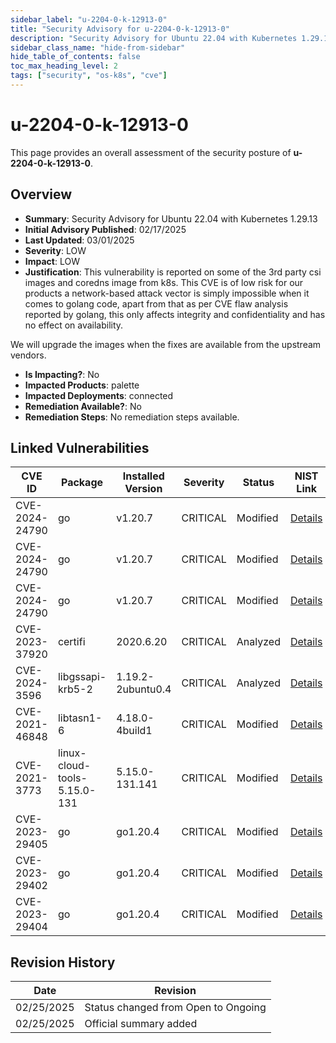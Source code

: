 ```yaml
---
sidebar_label: "u-2204-0-k-12913-0"
title: "Security Advisory for u-2204-0-k-12913-0"
description: "Security Advisory for Ubuntu 22.04 with Kubernetes 1.29.13"
sidebar_class_name: "hide-from-sidebar"
hide_table_of_contents: false
toc_max_heading_level: 2
tags: ["security", "os-k8s", "cve"]
---
```


# u-2204-0-k-12913-0

This page provides an overall assessment of the security posture of **u-2204-0-k-12913-0**.

## Overview

- **Summary**: Security Advisory for Ubuntu 22.04 with Kubernetes 1.29.13
- **Initial Advisory Published**: 02/17/2025
- **Last Updated**: 03/01/2025
- **Severity**: LOW
- **Impact**: LOW
- **Justification**: This vulnerability is reported on some of the 3rd party csi images and coredns image from k8s. This CVE is of low risk for our products a network-based attack vector is 
simply impossible when it comes to golang code, apart from that as per CVE flaw analysis reported by golang, this only affects integrity and confidentiality and has no 
effect on availability. 

We will upgrade the images when the fixes are available from the upstream vendors.
- **Is Impacting?**: No
- **Impacted Products**: palette
- **Impacted Deployments**: connected
- **Remediation Available?**: No
- **Remediation Steps**: No remediation steps available.

## Linked Vulnerabilities

| CVE ID | Package | Installed Version | Severity | Status | NIST Link |
|--------|---------|-------------------|----------|--------|----------|
| CVE-2024-24790 | go | v1.20.7 | CRITICAL | Modified | [Details](https://nvd.nist.gov/vuln/detail/CVE-2024-24790) |
| CVE-2024-24790 | go | v1.20.7 | CRITICAL | Modified | [Details](https://nvd.nist.gov/vuln/detail/CVE-2024-24790) |
| CVE-2024-24790 | go | v1.20.7 | CRITICAL | Modified | [Details](https://nvd.nist.gov/vuln/detail/CVE-2024-24790) |
| CVE-2023-37920 | certifi | 2020.6.20 | CRITICAL | Analyzed | [Details](https://nvd.nist.gov/vuln/detail/CVE-2023-37920) |
| CVE-2024-3596 | libgssapi-krb5-2 | 1.19.2-2ubuntu0.4 | CRITICAL | Analyzed | [Details](https://nvd.nist.gov/vuln/detail/CVE-2024-3596) |
| CVE-2021-46848 | libtasn1-6 | 4.18.0-4build1 | CRITICAL | Modified | [Details](https://nvd.nist.gov/vuln/detail/CVE-2021-46848) |
| CVE-2021-3773 | linux-cloud-tools-5.15.0-131 | 5.15.0-131.141 | CRITICAL | Modified | [Details](https://nvd.nist.gov/vuln/detail/CVE-2021-3773) |
| CVE-2023-29405 | go | go1.20.4 | CRITICAL | Modified | [Details](https://nvd.nist.gov/vuln/detail/CVE-2023-29405) |
| CVE-2023-29402 | go | go1.20.4 | CRITICAL | Modified | [Details](https://nvd.nist.gov/vuln/detail/CVE-2023-29402) |
| CVE-2023-29404 | go | go1.20.4 | CRITICAL | Modified | [Details](https://nvd.nist.gov/vuln/detail/CVE-2023-29404) |


## Revision History

| Date | Revision |
| --- | --- |
| 02/25/2025 | Status changed from Open to Ongoing |
| 02/25/2025 | Official summary added |
